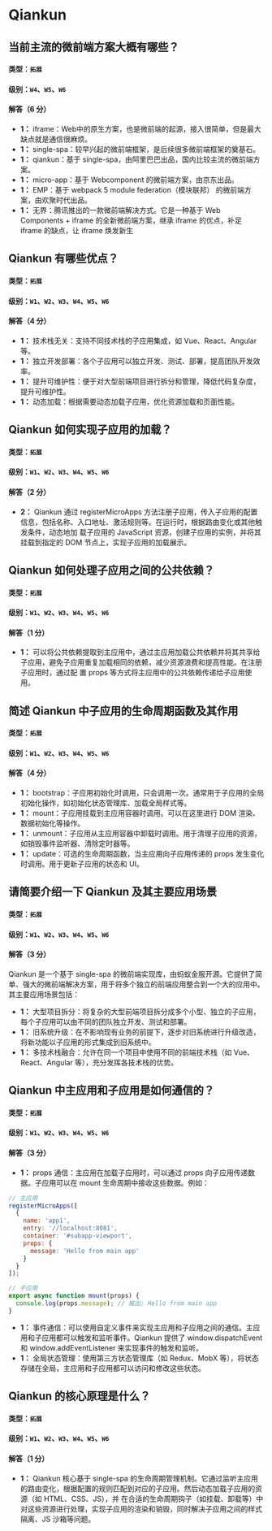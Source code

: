 # Qiankun

## 当前主流的微前端方案大概有哪些？

#### 类型：`拓展`

#### 级别：`W4`、`W5`、`W6`

#### 解答（6 分）

- **1：** iframe：Web中的原生方案，也是微前端的起源，接入很简单，但是最大缺点就是通信很麻烦。
- **1：** single-spa：较早兴起的微前端框架，是后续很多微前端框架的奠基石。
- **1：** qiankun：基于 single-spa，由阿里巴巴出品，国内比较主流的微前端方案。
- **1：** micro-app：基于 Webcomponent 的微前端方案，由京东出品。
- **1：** EMP：基于 webpack 5 module federation（模块联邦） 的微前端方案，由欢聚时代出品。
- **1：** 无界：腾讯推出的一款微前端解决方式。它是一种基于 Web Components + iframe 的全新微前端方案，继承 iframe 的优点，补足 iframe 的缺点，让 iframe 焕发新生

## Qiankun 有哪些优点？

#### 类型：`拓展`

#### 级别：`W1`、`W2`、`W3`、`W4`、`W5`、`W6`

#### 解答（4 分）

- **1：** 技术栈无关：支持不同技术栈的子应用集成，如 Vue、React、Angular 等。
- **1：** 独立开发部署：各个子应用可以独立开发、测试、部署，提高团队开发效率。
- **1：** 提升可维护性：便于对大型前端项目进行拆分和管理，降低代码复杂度，提升可维护性。
- **1：** 动态加载：根据需要动态加载子应用，优化资源加载和页面性能。

## Qiankun 如何实现子应用的加载？

#### 类型：`拓展`

#### 级别：`W1`、`W2`、`W3`、`W4`、`W5`、`W6`

#### 解答（2 分）

- **2：** Qiankun 通过 registerMicroApps 方法注册子应用，传入子应用的配置信息，包括名称、入口地址、激活规则等。在运行时，根据路由变化或其他触发条件，动态地加
载子应用的 JavaScript 资源，创建子应用的实例，并将其挂载到指定的 DOM 节点上，实现子应用的加载展示。

## Qiankun 如何处理子应用之间的公共依赖？

#### 类型：`拓展`

#### 级别：`W1`、`W2`、`W3`、`W4`、`W5`、`W6`

#### 解答（1 分）

- **1：** 可以将公共依赖提取到主应用中，通过主应用加载公共依赖并将其共享给子应用，避免子应用重复加载相同的依赖，减少资源浪费和提高性能。在注册子应用时，通过配
置 props 等方式将主应用中的公共依赖传递给子应用使用。

## 简述 Qiankun 中子应用的生命周期函数及其作用

#### 类型：`拓展`

#### 级别：`W1`、`W2`、`W3`、`W4`、`W5`、`W6`

#### 解答（4 分）

- **1：** bootstrap：子应用初始化时调用，只会调用一次。通常用于子应用的全局初始化操作，如初始化状态管理库、加载全局样式等。
- **1：** mount：子应用挂载到主应用容器时调用。可以在这里进行 DOM 渲染、数据初始化等操作。
- **1：** unmount：子应用从主应用容器中卸载时调用。用于清理子应用的资源，如销毁事件监听器、清除定时器等。
- **1：** update：可选的生命周期函数，当主应用向子应用传递的 props 发生变化时调用。用于更新子应用的状态和 UI。

## 请简要介绍一下 Qiankun 及其主要应用场景

#### 类型：`拓展`

#### 级别：`W1`、`W2`、`W3`、`W4`、`W5`、`W6`

#### 解答（3 分）

Qiankun 是一个基于 single-spa 的微前端实现库，由蚂蚁金服开源。它提供了简单、强大的微前端解决方案，用于将多个独立的前端应用整合到一个大的应用中。其主要应用场景包括：

- **1：** 大型项目拆分：将复杂的大型前端项目拆分成多个小型、独立的子应用，每个子应用可以由不同的团队独立开发、测试和部署。
- **1：** 旧系统升级：在不影响现有业务的前提下，逐步对旧系统进行升级改造，将新功能以子应用的形式集成到旧系统中。
- **1：** 多技术栈融合：允许在同一个项目中使用不同的前端技术栈（如 Vue、React、Angular 等），充分发挥各技术栈的优势。

## Qiankun 中主应用和子应用是如何通信的？

#### 类型：`拓展`

#### 级别：`W1`、`W2`、`W3`、`W4`、`W5`、`W6`

#### 解答（3 分）

- **1：** props 通信：主应用在加载子应用时，可以通过 props 向子应用传递数据。子应用可以在 mount 生命周期中接收这些数据。例如：

```js
// 主应用
registerMicroApps([
  {
    name: 'app1',
    entry: '//localhost:8081',
    container: '#subapp-viewport',
    props: {
      message: 'Hello from main app'
    }
  }
]);

// 子应用
export async function mount(props) {
  console.log(props.message); // 输出: Hello from main app
}
```

- **1：** 事件通信：可以使用自定义事件来实现主应用和子应用之间的通信。主应用和子应用都可以触发和监听事件。Qiankun 提供了 window.dispatchEvent 和 window.addEventListener 来实现事件的触发和监听。
- **1：** 全局状态管理：使用第三方状态管理库（如 Redux、MobX 等），将状态存储在全局，主应用和子应用都可以访问和修改这些状态。

## Qiankun 的核心原理是什么？

#### 类型：`拓展`

#### 级别：`W1`、`W2`、`W3`、`W4`、`W5`、`W6`

#### 解答（1 分）

- **1：** Qiankun 核心基于 single-spa 的生命周期管理机制。它通过监听主应用的路由变化，根据配置的规则匹配到对应的子应用。然后动态加载子应用的资源（如 HTML、CSS、JS），并
在合适的生命周期钩子（如挂载、卸载等）中对这些资源进行处理，实现子应用的渲染和销毁，同时解决子应用之间的样式隔离、JS 沙箱等问题。